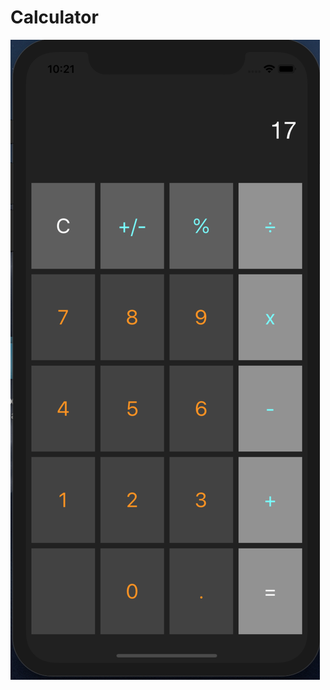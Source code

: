 # Calculator

<!-- ![Alt text](/relative/path/to/img.jpg?raw=true "Optional Title") -->
![Vertical View](/imgs/image2.png/?raw=true "Vertical")
